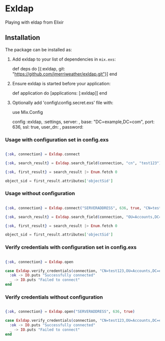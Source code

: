 # ExldapPlaying with eldap from Elixir## InstallationThe package can be installed as:  1. Add exldap to your list of dependencies in `mix.exs`:        def deps do          [{:exldap, git: "https://github.com/jmerriweather/exldap.git"}]        end  2. Ensure exldap is started before your application:        def application do          [applications: [:exldap]]        end  3. Optionally add 'config\config.secret.exs' file with:        use Mix.Config        config :exldap, :settings,          server: <server address>,          base: "DC=example,DC=com",          port: 636,          ssl: true,          user_dn: <user distinguished name>,          password: <password>### Usage with configuration set in config.exs```elixir{:ok, connection} = Exldap.connect{:ok, search_result} = Exldap.search_field(connection, "cn", "test123"){:ok, first_result} = search_result |> Enum.fetch 0object_sid = first_result.attributes['objectSid']```### Usage without configuration```elixir{:ok, connection} = Exldap.connect("SERVERADDRESS", 636, true, "CN=test123,OU=Accounts,DC=example,DC=com", "PASSWORD"){:ok, search_result} = Exldap.search_field(connection, "OU=Accounts,DC=example,DC=com", "cn", "useraccount"){:ok, first_result} = search_result |> Enum.fetch 0object_sid = first_result.attributes['objectSid']```### Verify credentials with configuration set in config.exs```elixir{:ok, connection} = Exldap.opencase Exldap.verify_credentials(connection, "CN=test123,OU=Accounts,DC=example,DC=com", "PASSWORD") do  :ok -> IO.puts "Successfully connected"  _ -> IO.puts "Failed to connect"end```### Verify credentials without configuration```elixir{:ok, connection} = Exldap.open("SERVERADDRESS", 636, true)case Exldap.verify_credentials(connection, "CN=test123,OU=Accounts,DC=example,DC=com", "PASSWORD") do  :ok -> IO.puts "Successfully connected"  _ -> IO.puts "Failed to connect"end```